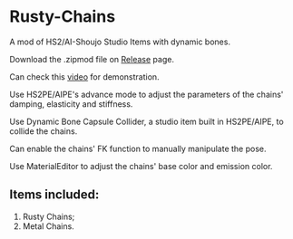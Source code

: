 # Rusty-Chains
A mod of HS2/AI-Shoujo Studio Items with dynamic bones.

Download the .zipmod file on [Release](https://github.com/Blatke/Rusty-Chains/releases) page.

Can check this [video](https://youtu.be/ePZt0g6xEEc) for demonstration.

Use HS2PE/AIPE's advance mode to adjust the parameters of the chains' damping, elasticity and stiffness.

Use Dynamic Bone Capsule Collider, a studio item built in HS2PE/AIPE, to collide the chains.

Can enable the chains' FK function to manually manipulate the pose.

Use MaterialEditor to adjust the chains' base color and emission color.

## Items included:
1. Rusty Chains;
2. Metal Chains.
